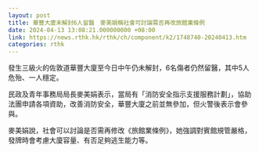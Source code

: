 ```yaml
---
layout: post
title: 華豐大廈未解封6人留醫　麥美娟稱社會可討論需否再改旅館業條例
date: 2024-04-13 13:08:21.000000000 +08:00
link: https://news.rthk.hk/rthk/ch/component/k2/1748740-20240413.htm
categories: rthk
---
```


發生三級火的佐敦道華豐大廈至今日中午仍未解封，6名傷者仍然留醫，其中5人危殆、一人穩定。

民政及青年事務局局長麥美娟表示，當局有「消防安全指示支援服務計劃」，協助法團申請各項資助，改善消防安全，華豐大廈之前並無參加，但火警後表示會參與。

麥美娟說，社會可以討論是否需再修改《旅館業條例》，她強調對賓館規管嚴格，發牌時會考慮大廈容量、有否足夠逃生能力等。
